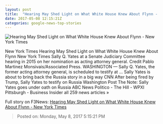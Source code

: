 ```yaml
---
layout: post
title:  "Hearing May Shed Light on What White House Knew About Flynn - New York Times"
date: 2017-05-08 12:15:21Z
categories: google-news-top-stories
---
```


![Hearing May Shed Light on What White House Knew About Flynn - New York Times](https://static01.nyt.com/images/2017/05/09/world/09Russiahearing/09Russiahearing-facebookJumbo.jpg)

New York Times Hearing May Shed Light on What White House Knew About Flynn New York Times Sally Q. Yates at a Senate Judiciary Committee hearing in 2015 on her nomination as acting attorney general. Credit Pablo Martinez Monsivais/Associated Press. WASHINGTON — Sally Q. Yates, the former acting attorney general, is scheduled to testify at ... Sally Yates is about to bring back the Russia story in a big way CNN After being fired by Trump, Sally Yates to testify on Russia Washington Post The Note: Sally Yates goes under oath on Russia ABC News Politico - The Hill - WPXI Pittsburgh - Business Insider all 259 news articles »


Full story on F3News: [Hearing May Shed Light on What White House Knew About Flynn - New York Times](http://www.f3nws.com/n/BdErRH)

> Posted on: Monday, May 8, 2017 5:15:21 PM
